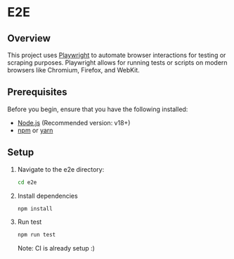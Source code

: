 # E2E

## Overview

This project uses [Playwright](https://playwright.dev/) to automate browser interactions for testing or scraping purposes. Playwright allows for running tests or scripts on modern browsers like Chromium, Firefox, and WebKit.

## Prerequisites

Before you begin, ensure that you have the following installed:

- [Node.js](https://nodejs.org/) (Recommended version: v18+)
- [npm](https://www.npmjs.com/) or [yarn](https://yarnpkg.com/)

## Setup

1. Navigate to the e2e directory:

   ```bash
   cd e2e
   ```

2. Install dependencies

   ```bash
   npm install
   ```

3. Run test

   ```bash
   npm run test
   ```

   Note: CI is already setup :)
